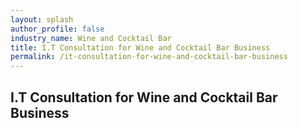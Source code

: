 ```yaml
---
layout: splash 
author_profile: false 
industry_name: Wine and Cocktail Bar
title: I.T Consultation for Wine and Cocktail Bar Business
permalink: /it-consultation-for-wine-and-cocktail-bar-business
---
```


## I.T Consultation for Wine and Cocktail Bar Business